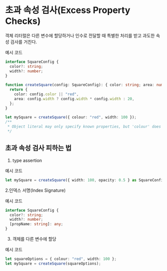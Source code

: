 # 초과 속성 검사(Excess Property Checks)

객체 리터럴은 다른 변수에 할당하거나 인수로 전달할 때 특별한 처리를 받고 과도한 속성 검사를 거친다.

예시 코드
```ts
interface SquareConfig {
  color?: string;
  width?: number;
}
 
function createSquare(config: SquareConfig): { color: string; area: number } {
  return {
    color: config.color || "red",
    area: config.width ? config.width * config.width : 20,
  };
}
 
let mySquare = createSquare({ colour: "red", width: 100 });
/**
 * Object literal may only specify known properties, but 'colour' does not exist in type 'SquareConfig'. Did you mean to write 'color'?
 */
```

## 초과 속성 검사 피하는 법

1. type assertion

예시 코드
```ts
let mySquare = createSquare({ width: 100, opacity: 0.5 } as SquareConfig);
```

2.인덱스 서명(Index Signature)

예시 코드
```ts
interface SquareConfig {
  color?: string;
  width?: number;
  [propName: string]: any;
}
```

3. 객체를 다른 변수에 할당

예시 코드
```ts
let squareOptions = { colour: "red", width: 100 };
let mySquare = createSquare(squareOptions);
```